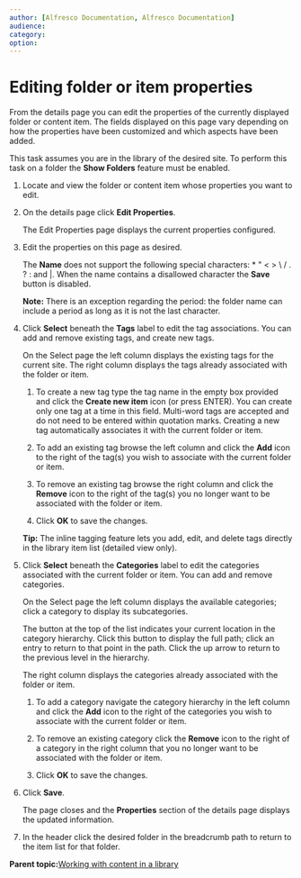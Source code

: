 ```yaml
---
author: [Alfresco Documentation, Alfresco Documentation]
audience: 
category: 
option: 
---
```


# Editing folder or item properties

From the details page you can edit the properties of the currently displayed folder or content item. The fields displayed on this page vary depending on how the properties have been customized and which aspects have been added.

This task assumes you are in the library of the desired site. To perform this task on a folder the **Show Folders** feature must be enabled.

1.  Locate and view the folder or content item whose properties you want to edit.

2.  On the details page click **Edit Properties**.

    The Edit Properties page displays the current properties configured.

3.  Edit the properties on this page as desired.

    The **Name** does not support the following special characters: \* " < \> \\ / . ? : and \|. When the name contains a disallowed character the **Save** button is disabled.

    **Note:** There is an exception regarding the period: the folder name can include a period as long as it is not the last character.

4.  Click **Select** beneath the **Tags** label to edit the tag associations. You can add and remove existing tags, and create new tags.

    On the Select page the left column displays the existing tags for the current site. The right column displays the tags already associated with the folder or item.

    1.  To create a new tag type the tag name in the empty box provided and click the **Create new item** icon \(or press ENTER\). You can create only one tag at a time in this field. Multi-word tags are accepted and do not need to be entered within quotation marks. Creating a new tag automatically associates it with the current folder or item.

    2.  To add an existing tag browse the left column and click the **Add** icon to the right of the tag\(s\) you wish to associate with the current folder or item.

    3.  To remove an existing tag browse the right column and click the **Remove** icon to the right of the tag\(s\) you no longer want to be associated with the folder or item.

    4.  Click **OK** to save the changes.

    **Tip:** The inline tagging feature lets you add, edit, and delete tags directly in the library item list \(detailed view only\).

5.  Click **Select** beneath the **Categories** label to edit the categories associated with the current folder or item. You can add and remove categories.

    On the Select page the left column displays the available categories; click a category to display its subcategories.

    The button at the top of the list indicates your current location in the category hierarchy. Click this button to display the full path; click an entry to return to that point in the path. Click the up arrow to return to the previous level in the hierarchy.

    The right column displays the categories already associated with the folder or item.

    1.  To add a category navigate the category hierarchy in the left column and click the **Add** icon to the right of the categories you wish to associate with the current folder or item.

    2.  To remove an existing category click the **Remove** icon to the right of a category in the right column that you no longer want to be associated with the folder or item.

    3.  Click **OK** to save the changes.

6.  Click **Save**.

    The page closes and the **Properties** section of the details page displays the updated information.

7.  In the header click the desired folder in the breadcrumb path to return to the item list for that folder.


**Parent topic:**[Working with content in a library](../concepts/library-intro.md)

